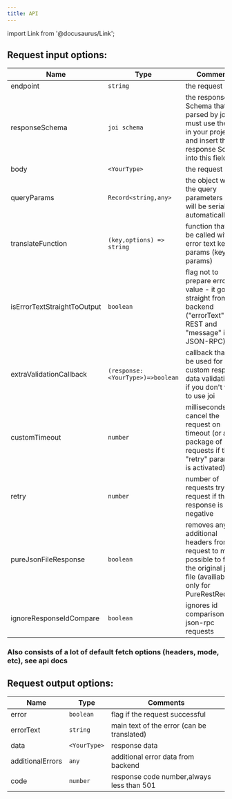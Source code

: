 ```yaml
---
title: API
---
```


import Link from '@docusaurus/Link';

## Request input options:

| Name                        | Type                             | Comments                                                                                                                              |
| --------------------------- | -------------------------------- | ------------------------------------------------------------------------------------------------------------------------------------- |
| endpoint                    | `string`                         | the request url                                                                                                                       |
| responseSchema              | `joi schema`                     | the response Schema that parsed by joi (you must use the joi in your project and insert the response Schema into this field)          |
| body                        | `<YourType>`                     | the request body                                                                                                                      |
| queryParams                 | `Record<string,any>`             | the object with the query parameters (they will be serialized automatically)                                                          |
| translateFunction           | `(key,options) => string`        | function that will be called with error text key and params (key, params)                                                             |
| isErrorTextStraightToOutput | `boolean`                        | flag not to prepare error text value - it goes straight from backend ("errorText" if REST and "message" if JSON-RPC)                  |
| extraValidationCallback     | `(response:<YourType>)=>boolean` | callback that can be used for custom response data validation or if you don't want to use joi                                         |
| customTimeout               | `number`                         | milliseconds for cancel the request on timeout (or a full package of requests if the "retry" parameter is activated)                  |
| retry                       | `number`                         | number of requests try to request if the response is negative                                                                         |
| pureJsonFileResponse        | `boolean`                        | removes any additional headers from request to make it possible to fetch the original json file (availiable only for PureRestRequest) |
| ignoreResponseIdCompare  |  ```boolean``` | ignores id comparison in json-rpc requests |
### Also consists of a lot of default fetch options (headers, mode, etc), see <Link to='https://developer.mozilla.org/ru/docs/Web/API/Fetch_API/Using_Fetch'>api docs</Link>

## Request output options:

| Name             | Type         | Comments                                   |
| ---------------- | ------------ | ------------------------------------------ |
| error            | `boolean`    | flag if the request successful             |
| errorText        | `string`     | main text of the error (can be translated) |
| data             | `<YourType>` | response data                              |
| additionalErrors | `any`        | additional error data from backend         |
| code             | `number`     | response code number,always less than 501  |
